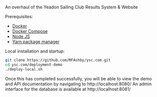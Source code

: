 An overhaul of the Yeadon Sailing Club Results System & Website

Prerequisites:
* [Docker](https://docs.docker.com/install/)
* [Docker Compose](https://docs.docker.com/compose/install/)
* [Node JS](https://nodejs.org/)
* [Yarn package manager](https://yarnpkg.com/en/docs/install)

Local installation and startup:
```bash
git clone https://github.com/MFAshby/ysc.com.git
cd ysc.com/deployment-demo
./deploy-local.sh
```

Once this has completed successfully, you will be able to  view the demo and API documentation by navigating to http://localhost:8080/
An admin interface for the database is available at http://localhost:8081/
